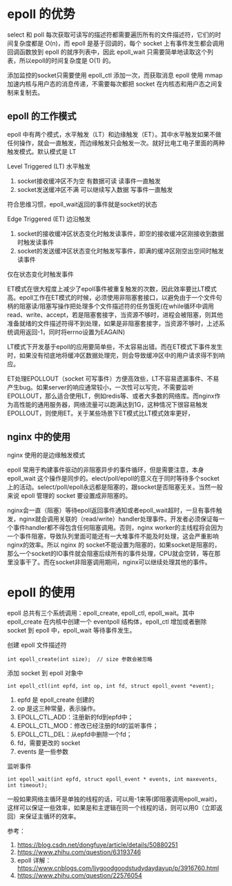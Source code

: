 # epoll 的优势


<!--
ID: c57a3e32-61e2-4770-a561-a70a370d6ead
Status: publish
Date: 2018-04-04T05:15:00
Modified: 2020-05-16T11:32:22
wp_id: 417
-->


select 和 poll 每次获取可读写的描述符都需要遍历所有的文件描述符，它们的时间复杂度都是 O(n)，而 epoll 是基于回调的，每个 socket 上有事件发生都会调用回调函数放到 epoll 的就序列表中，因此 epoll_wait 只需要简单地读取这个列表，所以epoll的时间复杂度是 O(1) 的。

添加监控的socket只需要使用 epoll_ctl 添加一次，而获取消息 epoll 使用 mmap 加速内核与用户态的消息传递，不需要每次都把 socket 在内核态和用户态之间复制来复制去。

## epoll 的工作模式

epoll 中有两个模式，水平触发（LT）和边缘触发（ET）。其中水平触发如果不做任何操作，就会一直触发，而边缘触发只会触发一次。就好比电工电子里面的两种触发模式。默认模式是 LT

Level Triggered (LT) 水平触发

1. socket接收缓冲区不为空 有数据可读 读事件一直触发
2. socket发送缓冲区不满 可以继续写入数据 写事件一直触发

符合思维习惯，epoll_wait返回的事件就是socket的状态

Edge Triggered (ET) 边沿触发

1. socket的接收缓冲区状态变化时触发读事件，即空的接收缓冲区刚接收到数据时触发读事件
2. socket的发送缓冲区状态变化时触发写事件，即满的缓冲区刚空出空间时触发读事件

仅在状态变化时触发事件

ET模式在很大程度上减少了epoll事件被重复触发的次数，因此效率要比LT模式高。epoll工作在ET模式的时候，必须使用非阻塞套接口，以避免由于一个文件句柄的阻塞读/阻塞写操作把处理多个文件描述符的任务饿死(在while循环中调用read、write、accept，若是阻塞套接字，当资源不够时，进程会被阻塞，则其他准备就绪的文件描述符得不到处理，如果是非阻塞套接字，当资源不够时，上述系统调用返回-1，同时将errno设置为EAGAIN)

LT模式下开发基于epoll的应用要简单些，不太容易出错。而在ET模式下事件发生时，如果没有彻底地将缓冲区数据处理完，则会导致缓冲区中的用户请求得不到响应。

ET处理EPOLLOUT（socket 可写事件）方便高效些，LT不容易遗漏事件、不易产生bug。如果server的响应通常较小，一次性可以写完，不需要监听EPOLLOUT，那么适合使用LT，例如redis等、或者大多数的网络库。而nginx作为高性能的通用服务器，网络流量可以跑满达到1G，这种情况下很容易触发EPOLLOUT，则使用ET。关于某些场景下ET模式比LT模式效率更好，

## nginx 中的使用

nginx 使用的是边缘触发模式

epoll 常用于构建事件驱动的非阻塞异步的事件循环，但是需要注意，本身 epoll_wait 这个操作是同步的。elect/poll/epoll的意义在于同时等待多个socket上的活动。select/poll/epoll永远都是阻塞的，跟socket是否阻塞无关。当然一般来说 epoll 管理的 socket 要设置成非阻塞的。

nginx会一直（阻塞）等待epoll返回事件通知或者epoll_wait超时，一旦有事件触发，nginx就会调用关联的（read/write）handler处理事件。开发者必须保证每一个事件handler都不得包含任何阻塞调用。否则，nginx worker的主线程将会因为一个事件阻塞，导致队列里面可能还有一大堆事件不能及时处理，这会严重影响nginx的效率。所以 nginx 的 socket不能设置为阻塞的，如果socket是阻塞的，那么一个socket的IO事件就会阻塞后续所有的事件处理，CPU就会空转，等在那里没事干了。而在socket非阻塞调用期间，nginx可以继续处理其他的事件。


# epoll 的使用

epoll 总共有三个系统调用：epoll_create, epoll_ctl, epoll_wait。其中 epoll_create 在内核中创建一个 eventpoll 结构体，epoll_ctl 增加或者删除 socket 到 epoll 中，epoll_wait 等待事件发生。


创建 epoll 文件描述符
```
int epoll_create(int size);  // size 参数会被忽略
```

添加 socket 到 epoll 对象中

```
int epoll_ctl(int epfd, int op, int fd, struct epoll_event *event);
```

1. epfd 是 epoll_create 创建的
2. op 是这三种常量，表示操作。
  1. EPOLL_CTL_ADD：注册新的fd到epfd中；
  2. EPOLL_CTL_MOD：修改已经注册的fd的监听事件；
  3. EPOLL_CTL_DEL：从epfd中删除一个fd；
3. fd，需要更改的 socket
4. events 是一些参数

监听事件

```
int epoll_wait(int epfd, struct epoll_event * events, int maxevents, int timeout);
```
一般如果网络主循环是单独的线程的话，可以用-1来等(即阻塞调用epoll_wait)，这样可以保证一些效率，如果是和主逻辑在同一个线程的话，则可以用0（立即返回）来保证主循环的效率。

参考：

1. https://blog.csdn.net/dongfuye/article/details/50880251
2. https://www.zhihu.com/question/63193746
3. epoll 详解：https://www.cnblogs.com/ljygoodgoodstudydaydayup/p/3916760.html
4. https://www.zhihu.com/question/22576054